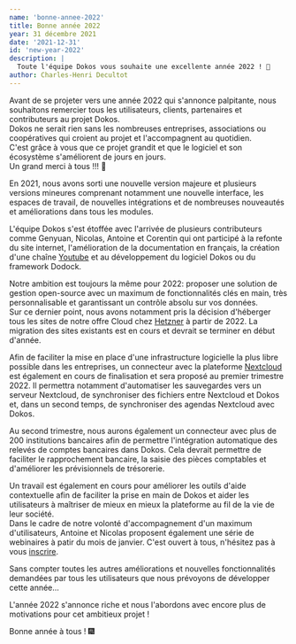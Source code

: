 ```yaml
---
name: 'bonne-annee-2022'
title: Bonne année 2022
year: 31 décembre 2021
date: '2021-12-31'
id: 'new-year-2022'
description: |
  Toute l'équipe Dokos vous souhaite une excellente année 2022 ! 🎊
author: Charles-Henri Decultot
---
```


Avant de se projeter vers une année 2022 qui s'annonce palpitante, nous souhaitons remercier tous les utilisateurs, clients, partenaires et contributeurs au projet Dokos.  
Dokos ne serait rien sans les nombreuses entreprises, associations ou coopératives qui croient au projet et l'accompagnent au quotidien.  
C'est grâce à vous que ce projet grandit et que le logiciel et son écosystème s'améliorent de jours en jours.  
Un grand merci à tous !!! 👏

En 2021, nous avons sorti une nouvelle version majeure et plusieurs versions mineures comprenant notamment une nouvelle interface, les espaces de travail, de nouvelles intégrations et de nombreuses nouveautés et améliorations dans tous les modules.

L'équipe Dokos s'est étoffée avec l'arrivée de plusieurs contributeurs comme Genyuan, Nicolas, Antoine et Corentin qui ont participé à la refonte du site internet, l'amélioration de la documentation en français, la création d'une chaîne [Youtube](https://www.youtube.com/channel/UC2f3m8QANAVfKi2Pzw2fBlw) et au développement du logiciel Dokos ou du framework Dodock.

Notre ambition est toujours la même pour 2022: proposer une solution de gestion open-source avec un maximum de fonctionnalités clés en main, très personnalisable et garantissant un contrôle absolu sur vos données.  
Sur ce dernier point, nous avons notamment pris la décision d'héberger tous les sites de notre offre Cloud chez [Hetzner](https://www.hetzner.com/) à partir de 2022. La migration des sites existants est en cours et devrait se terminer en début d'année.  

Afin de faciliter la mise en place d'une infrastructure logicielle la plus libre possible dans les entreprises, un connecteur avec la plateforme [Nextcloud](https://nextcloud.com/) est également en cours de finalisation et sera proposé au premier trimestre 2022. Il permettra notamment d'automatiser les sauvegardes vers un serveur Nextcloud, de synchroniser des fichiers entre Nextcloud et Dokos et, dans un second temps, de synchroniser des agendas Nextcloud avec Dokos.  

Au second trimestre, nous aurons également un connecteur avec plus de 200 institutions bancaires afin de permettre l'intégration automatique des relevés de comptes bancaires dans Dokos. Cela devrait permettre de faciliter le rapprochement bancaire, la saisie des pièces comptables et d'améliorer les prévisionnels de trésorerie.  

Un travail est également en cours pour améliorer les outils d'aide contextuelle afin de faciliter la prise en main de Dokos et aider les utilisateurs à maîtriser de mieux en mieux la plateforme au fil de la vie de leur société.  
Dans le cadre de notre volonté d'accompagnement d'un maximum d'utilisateurs, Antoine et Nicolas proposent également une série de webinaires à patir du mois de janvier. C'est ouvert à tous, n'hésitez pas à vous [inscrire](https://dashboard.dokos.io/events).

Sans compter toutes les autres améliorations et nouvelles fonctionnalités demandées par tous les utilisateurs que nous prévoyons de développer cette année...

L'année 2022 s'annonce riche et nous l'abordons avec encore plus de motivations pour cet ambitieux projet !

Bonne année à tous ! 🎆
